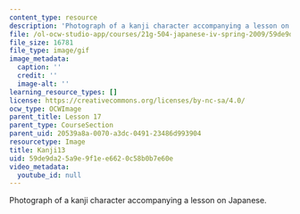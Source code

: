 ```yaml
---
content_type: resource
description: 'Photograph of a kanji character accompanying a lesson on Japanese. '
file: /ol-ocw-studio-app/courses/21g-504-japanese-iv-spring-2009/59de9da25a9e9f1ee6620c58b0b7e60e_Kanji13.gif
file_size: 16781
file_type: image/gif
image_metadata:
  caption: ''
  credit: ''
  image-alt: ''
learning_resource_types: []
license: https://creativecommons.org/licenses/by-nc-sa/4.0/
ocw_type: OCWImage
parent_title: Lesson 17
parent_type: CourseSection
parent_uid: 20539a8a-0070-a3dc-0491-23486d993904
resourcetype: Image
title: Kanji13
uid: 59de9da2-5a9e-9f1e-e662-0c58b0b7e60e
video_metadata:
  youtube_id: null
---
```

Photograph of a kanji character accompanying a lesson on Japanese. 